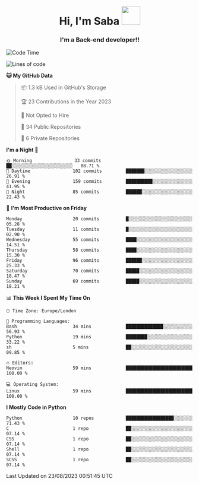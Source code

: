 <h1 align="center">Hi, I'm Saba <img src="https://media.giphy.com/media/EdB2g3VFDoKs57oe1w/giphy.gif" width="50"></h1>
<h3 align="center">I'm a Back-end developer!!</h3>

<!--START_SECTION:waka-->
![Code Time](http://img.shields.io/badge/Code%20Time-765%20hrs%2049%20mins-blue)

![Lines of code](https://img.shields.io/badge/From%20Hello%20World%20I%27ve%20Written-51.0%20thousand%20lines%20of%20code-blue)

**🐱 My GitHub Data** 

> 📦 1.3 kB Used in GitHub's Storage 
 > 
> 🏆 23 Contributions in the Year 2023
 > 
> 🚫 Not Opted to Hire
 > 
> 📜 34 Public Repositories 
 > 
> 🔑 6 Private Repositories 
 > 
**I'm a Night 🦉** 

```text
🌞 Morning                33 commits          ██░░░░░░░░░░░░░░░░░░░░░░░   08.71 % 
🌆 Daytime                102 commits         ███████░░░░░░░░░░░░░░░░░░   26.91 % 
🌃 Evening                159 commits         ██████████░░░░░░░░░░░░░░░   41.95 % 
🌙 Night                  85 commits          ██████░░░░░░░░░░░░░░░░░░░   22.43 % 
```
📅 **I'm Most Productive on Friday** 

```text
Monday                   20 commits          █░░░░░░░░░░░░░░░░░░░░░░░░   05.28 % 
Tuesday                  11 commits          █░░░░░░░░░░░░░░░░░░░░░░░░   02.90 % 
Wednesday                55 commits          ████░░░░░░░░░░░░░░░░░░░░░   14.51 % 
Thursday                 58 commits          ████░░░░░░░░░░░░░░░░░░░░░   15.30 % 
Friday                   96 commits          ██████░░░░░░░░░░░░░░░░░░░   25.33 % 
Saturday                 70 commits          █████░░░░░░░░░░░░░░░░░░░░   18.47 % 
Sunday                   69 commits          █████░░░░░░░░░░░░░░░░░░░░   18.21 % 
```


📊 **This Week I Spent My Time On** 

```text
🕑︎ Time Zone: Europe/London

💬 Programming Languages: 
Bash                     34 mins             ██████████████░░░░░░░░░░░   56.93 % 
Python                   19 mins             ████████░░░░░░░░░░░░░░░░░   33.22 % 
sh                       5 mins              ██░░░░░░░░░░░░░░░░░░░░░░░   09.85 % 

🔥 Editors: 
Neovim                   59 mins             █████████████████████████   100.00 % 

💻 Operating System: 
Linux                    59 mins             █████████████████████████   100.00 % 
```

**I Mostly Code in Python** 

```text
Python                   10 repos            ██████████████████░░░░░░░   71.43 % 
C                        1 repo              ██░░░░░░░░░░░░░░░░░░░░░░░   07.14 % 
CSS                      1 repo              ██░░░░░░░░░░░░░░░░░░░░░░░   07.14 % 
Shell                    1 repo              ██░░░░░░░░░░░░░░░░░░░░░░░   07.14 % 
SCSS                     1 repo              ██░░░░░░░░░░░░░░░░░░░░░░░   07.14 % 
```




 Last Updated on 23/08/2023 00:51:45 UTC
<!--END_SECTION:waka-->
